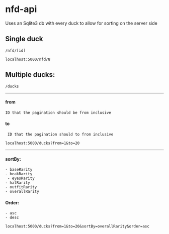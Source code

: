 # nfd-api

Uses an Sqlite3 db with every duck to allow for sorting on the server side

## Single duck

    /nfd/[id]

```localhost:5000/nfd/8```

## Multiple ducks:
    /ducks
-------------------------
#### from
    ID that the pagination should be from inclusive


#### to
     ID that the pagination should to from inclusive

```localhost:5000/ducks?from=1&to=20```

----------------
#### sortBy:
    - baseRarity
    - beakRarity
     - eyesRarity
    - hatRarity
    - outfitRarity
    - overallRarity

#### Order:
    - asc
    - desc





```localhost:5000/ducks?from=1&to=20&sortBy=overallRarity&order=asc```